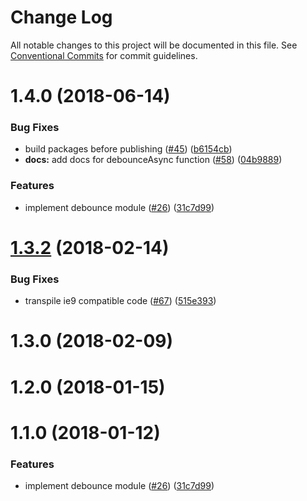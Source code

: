 # Change Log

All notable changes to this project will be documented in this file.
See [Conventional Commits](https://conventionalcommits.org) for commit guidelines.

<a name="1.4.0"></a>
# 1.4.0 (2018-06-14)


### Bug Fixes

* build packages before publishing ([#45](https://github.com/WeTransfer/concorde.js/issues/45)) ([b6154cb](https://github.com/WeTransfer/concorde.js/commit/b6154cb))
* **docs:** add docs for debounceAsync function ([#58](https://github.com/WeTransfer/concorde.js/issues/58)) ([04b9889](https://github.com/WeTransfer/concorde.js/commit/04b9889))


### Features

* implement debounce module ([#26](https://github.com/WeTransfer/concorde.js/issues/26)) ([31c7d99](https://github.com/WeTransfer/concorde.js/commit/31c7d99))




<a name="1.3.2"></a>
# [1.3.2](https://github.com/WeTransfer/concorde.js/compare/@wetransfer/concorde-debounce@1.0.0...@wetransfer/concorde-debounce@1.3.2) (2018-02-14)

### Bug Fixes

* transpile ie9 compatible code ([#67](https://github.com/WeTransfer/concorde.js/pull/67)) ([515e393](https://github.com/WeTransfer/concorde.js/commit/515e393))

<a name="1.3.0"></a>
# 1.3.0 (2018-02-09)

<a name="1.2.0"></a>
# 1.2.0 (2018-01-15)

<a name="1.1.0"></a>
# 1.1.0 (2018-01-12)

### Features

* implement debounce module ([#26](https://github.com/WeTransfer/concorde.js/issues/26)) ([31c7d99](https://github.com/WeTransfer/concorde.js/commit/31c7d99))
